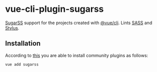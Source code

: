 # vue-cli-plugin-sugarss

[SugarSS](https://github.com/postcss/sugarss) support for the projects created with [@vue/cli](https://github.com/vuejs/vue-cli). Lints [SASS](https://github.com/sass/sass) and [Stylus](https://github.com/stylus/stylus).

## Installation

According to [this](https://cli.vuejs.org/guide/plugins-and-presets.html#installing-plugins-in-an-existing-project) you are able to install community plugins as follows:

```shell
vue add sugarss
```
